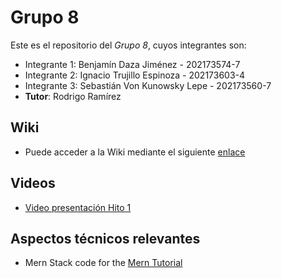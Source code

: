 # Grupo 8
Este es el repositorio del *Grupo 8*, cuyos integrantes son:
* Integrante 1: Benjamín Daza Jiménez - 202173574-7
* Integrante 2: Ignacio Trujillo Espinoza - 202173603-4
* Integrante 3: Sebastián Von Kunowsky Lepe - 202173560-7
* **Tutor**: Rodrigo Ramírez


## Wiki
* Puede acceder a la Wiki mediante el siguiente [enlace](https://github.com/Zurickata/INF236-2023-2-GRUPO-8/wiki)


## Videos
* [Video presentación Hito 1](https://youtu.be/GlX_-8Jp7Is)


## Aspectos técnicos relevantes
* Mern Stack code for the [Mern Tutorial](https://www.mongodb.com/languages/mern-stack-tutorial)


